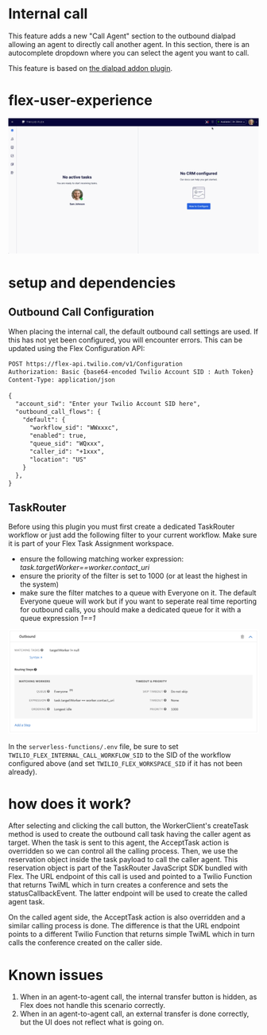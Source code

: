 # Internal call

This feature adds a new "Call Agent" section to the outbound dialpad allowing an agent to directly call another agent. In this section, there is an autocomplete dropdown where you can select the agent you want to call.

This feature is based on [the dialpad addon plugin](https://github.com/twilio-professional-services/flex-dialpad-addon-plugin).

# flex-user-experience

![Internal call demo](screenshots/internal-call.gif)

# setup and dependencies

## Outbound Call Configuration

When placing the internal call, the default outbound call settings are used. If this has not yet been configured, you will encounter errors. This can be updated using the Flex Configuration API:

```
POST https://flex-api.twilio.com/v1/Configuration
Authorization: Basic {base64-encoded Twilio Account SID : Auth Token}
Content-Type: application/json

{
  "account_sid": "Enter your Twilio Account SID here",
  "outbound_call_flows": {
    "default": {
      "workflow_sid": "WWxxxc",
      "enabled": true,
      "queue_sid": "WQxxx",
      "caller_id": "+1xxx",
      "location": "US"
    }
  },
}
```

## TaskRouter

Before using this plugin you must first create a dedicated TaskRouter workflow or just add the following filter to your current workflow. Make sure it is part of your Flex Task Assignment workspace.

- ensure the following matching worker expression: _task.targetWorker==worker.contact_uri_
- ensure the priority of the filter is set to 1000 (or at least the highest in the system)
- make sure the filter matches to a queue with Everyone on it. The default Everyone queue will work but if you want to seperate real time reporting for outbound calls, you should make a dedicated queue for it with a queue expression _1==1_

![Workflow filter configuration](screenshots/outbound-filter.png)

In the `serverless-functions/.env` file, be sure to set `TWILIO_FLEX_INTERNAL_CALL_WORKFLOW_SID` to the SID of the workflow configured above (and set `TWILIO_FLEX_WORKSPACE_SID` if it has not been already).

# how does it work?

After selecting and clicking the call button, the WorkerClient's createTask method is used to create the outbound call task having the caller agent as target. When the task is sent to this agent, the AcceptTask action is overridden so we can control all the calling process. Then, we use the reservation object inside the task payload to call the caller agent. This reservation object is part of the TaskRouter JavaScript SDK bundled with Flex. The URL endpoint of this call is used and pointed to a Twilio Function that returns TwiML which in turn creates a conference and sets the statusCallbackEvent. The latter endpoint will be used to create the called agent task.

On the called agent side, the AcceptTask action is also overridden and a similar calling process is done. The difference is that the URL endpoint points to a different Twilio Function that returns simple TwiML which in turn calls the conference created on the caller side.

# Known issues

1. When in an agent-to-agent call, the internal transfer button is hidden, as Flex does not handle this scenario correctly.
2. When in an agent-to-agent call, an external transfer is done correctly, but the UI does not reflect what is going on.

